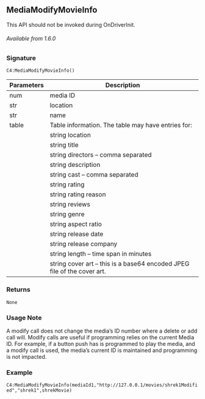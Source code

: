 ## MediaModifyMovieInfo

This API should not be invoked during OnDriverInit.

###### Available from 1.6.0


### Signature

`C4:MediaModifyMovieInfo()`


| Parameters | Description |
| --- | --- |
| num | media ID |
| str | location |
| str | name |
| table | Table information. The table may have entries for: |
| | string location |
| | string title |
| | string directors – comma separated |
| | string description |
| | string cast – comma separated |
| | string rating |
| | string rating reason |
| | string reviews |
| | string genre |
| | string aspect ratio |
| | string release date |
| | string release company |
| | string length – time span in minutes |
| | string cover art – this is a base64 encoded JPEG file of the cover art. |


### Returns

`None`


### Usage Note

A modify call does not change the media’s ID number where a delete or add call will. Modify calls are useful if programming relies on the current Media ID. For example, if a button push has is programmed to play the media, and a modify call is used, the media’s current ID is maintained and programming is not impacted.


### Example

`C4:MediaModifyMovieInfo(mediaId1,"http://127.0.0.1/movies/shrek1Modified","shrek1",shrekMovie)`
